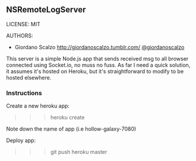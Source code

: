 ## NSRemoteLogServer

LICENSE: MIT

AUTHORS:

* Giordano Scalzo <http://giordanoscalzo.tumblr.com/> [@giordanoscalzo](http://twitter.com/giordanoscalzo)

This server is a simple Node.js app that sends received msg to all browser connected using Socket.io, no muss no fuss.
As far I need a quick solution, it assumes it's hosted on Heroku, but it's straightforward to modify to be hosted elsewhere.

### Instructions 

Create a new heroku app:
   >>> heroku create

Note down the name of app (i.e hollow-galaxy-7080)

Deploy app:
   >>> git push heroku master


